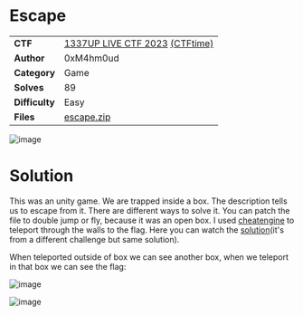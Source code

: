 # Escape

|||
|-|-|
|  **CTF**  |  [1337UP LIVE CTF 2023](https://ctf.intigriti.io/) [(CTFtime)](https://ctftime.org/event/2134)  |
|  **Author** |  0xM4hm0ud |
|  **Category** |  Game |
|  **Solves** |  89  |
|  **Difficulty** |  Easy |
| **Files** |  [escape.zip](https://ctf.intigriti.io/files/fbdb02ab305fa88d96c2ce46504830ea/escape.zip)  |

![image](https://github.com/0xM4hm0ud/MyCTFChallenges/assets/80924519/65aac932-414e-4f03-8e0e-a410640334f9)

# Solution

This was an unity game. We are trapped inside a box. The description tells us to escape from it. There are different ways to solve it. You can patch the file to double jump or fly, because it was an open box.
I used [cheatengine](https://www.cheatengine.org/) to teleport through the walls to the flag. Here you can watch the [solution](https://www.youtube.com/watch?v=QgF4PQjeG-o)(it's from a different challenge but same solution). 

When teleported outside of box we can see another box, when we teleport in that box we can see the flag:

![image](https://github.com/0xM4hm0ud/MyCTFChallenges/assets/80924519/4390121a-0a82-4c55-bdec-4469de2b9f11)

![image](https://github.com/0xM4hm0ud/MyCTFChallenges/assets/80924519/a0ed2781-2901-4ac7-9757-a926a7967208)
